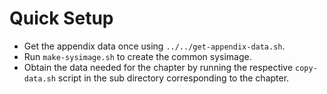# Quick Setup

* Get the appendix data once using `../../get-appendix-data.sh`.
* Run `make-sysimage.sh` to create the common sysimage.
* Obtain the data needed for the chapter by running the respective `copy-data.sh` script in the sub directory corresponding to the chapter.
